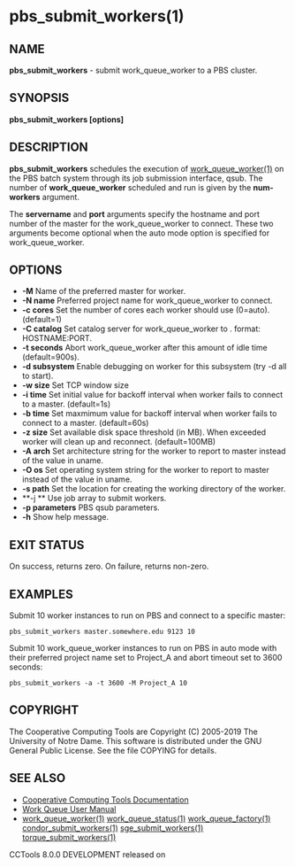 






















# pbs_submit_workers(1)

## NAME
**pbs_submit_workers** - submit work_queue_worker to a PBS cluster.

## SYNOPSIS
****pbs_submit_workers [options] <servername> <port> <num-workers>****

## DESCRIPTION
**pbs_submit_workers** schedules the execution of [work_queue_worker(1)](work_queue_worker.md)
on the PBS batch system through its job submission interface, qsub.
The number of **work_queue_worker** scheduled and run is given by the **num-workers**
argument.

The **servername** and **port** arguments specify the hostname and port number of the
master for the work_queue_worker to connect. These two arguments become optional when the
auto mode option is specified for work_queue_worker.

## OPTIONS

- **-M** Name of the preferred master for worker.
- **-N name** Preferred project name for work_queue_worker to connect.
- **-c cores** Set the number of cores each worker should use (0=auto). (default=1)
- **-C catalog** Set catalog server for work_queue_worker to <catalog>. <catalog> format: HOSTNAME:PORT.
- **-t seconds** Abort work_queue_worker after this amount of idle time (default=900s).
- **-d subsystem** Enable debugging on worker for this subsystem (try -d all to start).
- **-w size** Set TCP window size
- **-i time** Set initial value for backoff interval when worker fails to connect to a master. (default=1s)
- **-b time** Set maxmimum value for backoff interval when worker fails to connect to a master. (default=60s)
- **-z size** Set available disk space threshold (in MB). When exceeded worker will clean up and reconnect. (default=100MB)
- **-A arch** Set architecture string for the worker to report to master instead of the value in uname.
- **-O os** Set operating system string for the worker to report to master instead of the value in uname.
- **-s path** Set the location for creating the working directory of the worker.
- **-j ** Use job array to submit workers.
- **-p parameters** PBS qsub parameters.
- **-h** Show help message.


## EXIT STATUS
On success, returns zero. On failure, returns non-zero.

## EXAMPLES

Submit 10 worker instances to run on PBS and connect to a specific master:

```
pbs_submit_workers master.somewhere.edu 9123 10
```

Submit 10 work_queue_worker instances to run on PBS in auto mode with their
preferred project name set to Project_A and abort timeout set to 3600 seconds:

```
pbs_submit_workers -a -t 3600 -M Project_A 10
```

## COPYRIGHT
The Cooperative Computing Tools are Copyright (C) 2005-2019 The University of Notre Dame.  This software is distributed under the GNU General Public License.  See the file COPYING for details.

## SEE ALSO

- [Cooperative Computing Tools Documentation]("../index.html")
- [Work Queue User Manual]("../workqueue.html")
- [work_queue_worker(1)](work_queue_worker.md) [work_queue_status(1)](work_queue_status.md) [work_queue_factory(1)](work_queue_factory.md) [condor_submit_workers(1)](condor_submit_workers.md) [sge_submit_workers(1)](sge_submit_workers.md) [torque_submit_workers(1)](torque_submit_workers.md) 


CCTools 8.0.0 DEVELOPMENT released on 
